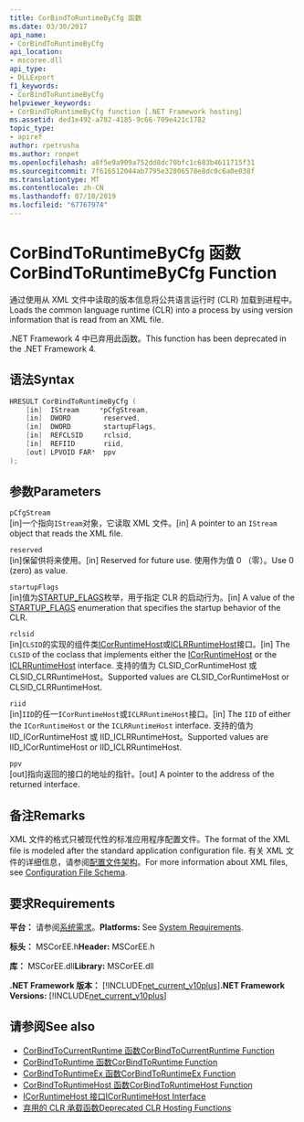 ```yaml
---
title: CorBindToRuntimeByCfg 函数
ms.date: 03/30/2017
api_name:
- CorBindToRuntimeByCfg
api_location:
- mscoree.dll
api_type:
- DLLExport
f1_keywords:
- CorBindToRuntimeByCfg
helpviewer_keywords:
- CorBindToRuntimeByCfg function [.NET Framework hosting]
ms.assetid: ded1e492-a782-4185-9c66-709e421c1782
topic_type:
- apiref
author: rpetrusha
ms.author: ronpet
ms.openlocfilehash: a8f5e9a909a752dd8dc70bfc1c683b4611715f31
ms.sourcegitcommit: 7f616512044ab7795e32806578e8dc0c6a0e038f
ms.translationtype: MT
ms.contentlocale: zh-CN
ms.lasthandoff: 07/10/2019
ms.locfileid: "67767974"
---
```

# <a name="corbindtoruntimebycfg-function"></a><span data-ttu-id="ccae5-102">CorBindToRuntimeByCfg 函数</span><span class="sxs-lookup"><span data-stu-id="ccae5-102">CorBindToRuntimeByCfg Function</span></span>
<span data-ttu-id="ccae5-103">通过使用从 XML 文件中读取的版本信息将公共语言运行时 (CLR) 加载到进程中。</span><span class="sxs-lookup"><span data-stu-id="ccae5-103">Loads the common language runtime (CLR) into a process by using version information that is read from an XML file.</span></span>  
  
 <span data-ttu-id="ccae5-104">.NET Framework 4 中已弃用此函数。</span><span class="sxs-lookup"><span data-stu-id="ccae5-104">This function has been deprecated in the .NET Framework 4.</span></span>  
  
## <a name="syntax"></a><span data-ttu-id="ccae5-105">语法</span><span class="sxs-lookup"><span data-stu-id="ccae5-105">Syntax</span></span>  
  
```cpp  
HRESULT CorBindToRuntimeByCfg (  
    [in]  IStream     *pCfgStream,  
    [in]  DWORD        reserved,  
    [in]  DWORD        startupFlags,  
    [in]  REFCLSID     rclsid,  
    [in]  REFIID       riid,   
    [out] LPVOID FAR*  ppv  
);  
```  
  
## <a name="parameters"></a><span data-ttu-id="ccae5-106">参数</span><span class="sxs-lookup"><span data-stu-id="ccae5-106">Parameters</span></span>  
 `pCfgStream`  
 <span data-ttu-id="ccae5-107">[in]一个指向`IStream`对象，它读取 XML 文件。</span><span class="sxs-lookup"><span data-stu-id="ccae5-107">[in] A pointer to an `IStream` object that reads the XML file.</span></span>  
  
 `reserved`  
 <span data-ttu-id="ccae5-108">[in]保留供将来使用。</span><span class="sxs-lookup"><span data-stu-id="ccae5-108">[in] Reserved for future use.</span></span> <span data-ttu-id="ccae5-109">使用作为值 0 （零）。</span><span class="sxs-lookup"><span data-stu-id="ccae5-109">Use 0 (zero) as value.</span></span>  
  
 `startupFlags`  
 <span data-ttu-id="ccae5-110">[in]值为[STARTUP_FLAGS](../../../../docs/framework/unmanaged-api/hosting/startup-flags-enumeration.md)枚举，用于指定 CLR 的启动行为。</span><span class="sxs-lookup"><span data-stu-id="ccae5-110">[in] A value of the [STARTUP_FLAGS](../../../../docs/framework/unmanaged-api/hosting/startup-flags-enumeration.md) enumeration that specifies the startup behavior of the CLR.</span></span>  
  
 `rclsid`  
 <span data-ttu-id="ccae5-111">[in]`CLSID`的实现的组件类[ICorRuntimeHost](../../../../docs/framework/unmanaged-api/hosting/icorruntimehost-interface.md)或[ICLRRuntimeHost](../../../../docs/framework/unmanaged-api/hosting/iclrruntimehost-interface.md)接口。</span><span class="sxs-lookup"><span data-stu-id="ccae5-111">[in] The `CLSID` of the coclass that implements either the [ICorRuntimeHost](../../../../docs/framework/unmanaged-api/hosting/icorruntimehost-interface.md) or the [ICLRRuntimeHost](../../../../docs/framework/unmanaged-api/hosting/iclrruntimehost-interface.md) interface.</span></span> <span data-ttu-id="ccae5-112">支持的值为 CLSID_CorRuntimeHost 或 CLSID_CLRRuntimeHost。</span><span class="sxs-lookup"><span data-stu-id="ccae5-112">Supported values are CLSID_CorRuntimeHost or CLSID_CLRRuntimeHost.</span></span>  
  
 `riid`  
 <span data-ttu-id="ccae5-113">[in]`IID`的任一`ICorRuntimeHost`或`ICLRRuntimeHost`接口。</span><span class="sxs-lookup"><span data-stu-id="ccae5-113">[in] The `IID` of either the `ICorRuntimeHost` or the `ICLRRuntimeHost` interface.</span></span> <span data-ttu-id="ccae5-114">支持的值为 IID_ICorRuntimeHost 或 IID_ICLRRuntimeHost。</span><span class="sxs-lookup"><span data-stu-id="ccae5-114">Supported values are IID_ICorRuntimeHost or IID_ICLRRuntimeHost.</span></span>  
  
 `ppv`  
 <span data-ttu-id="ccae5-115">[out]指向返回的接口的地址的指针。</span><span class="sxs-lookup"><span data-stu-id="ccae5-115">[out] A pointer to the address of the returned interface.</span></span>  
  
## <a name="remarks"></a><span data-ttu-id="ccae5-116">备注</span><span class="sxs-lookup"><span data-stu-id="ccae5-116">Remarks</span></span>  
 <span data-ttu-id="ccae5-117">XML 文件的格式只被现代性的标准应用程序配置文件。</span><span class="sxs-lookup"><span data-stu-id="ccae5-117">The format of the XML file is modeled after the standard application configuration file.</span></span> <span data-ttu-id="ccae5-118">有关 XML 文件的详细信息，请参阅[配置文件架构](../../../../docs/framework/configure-apps/file-schema/index.md)。</span><span class="sxs-lookup"><span data-stu-id="ccae5-118">For more information about XML files, see [Configuration File Schema](../../../../docs/framework/configure-apps/file-schema/index.md).</span></span>  
  
## <a name="requirements"></a><span data-ttu-id="ccae5-119">要求</span><span class="sxs-lookup"><span data-stu-id="ccae5-119">Requirements</span></span>  
 <span data-ttu-id="ccae5-120">**平台：** 请参阅[系统需求](../../../../docs/framework/get-started/system-requirements.md)。</span><span class="sxs-lookup"><span data-stu-id="ccae5-120">**Platforms:** See [System Requirements](../../../../docs/framework/get-started/system-requirements.md).</span></span>  
  
 <span data-ttu-id="ccae5-121">**标头：** MSCorEE.h</span><span class="sxs-lookup"><span data-stu-id="ccae5-121">**Header:** MSCorEE.h</span></span>  
  
 <span data-ttu-id="ccae5-122">**库：** MSCorEE.dll</span><span class="sxs-lookup"><span data-stu-id="ccae5-122">**Library:** MSCorEE.dll</span></span>  
  
 <span data-ttu-id="ccae5-123">**.NET Framework 版本：** [!INCLUDE[net_current_v10plus](../../../../includes/net-current-v10plus-md.md)]</span><span class="sxs-lookup"><span data-stu-id="ccae5-123">**.NET Framework Versions:** [!INCLUDE[net_current_v10plus](../../../../includes/net-current-v10plus-md.md)]</span></span>  
  
## <a name="see-also"></a><span data-ttu-id="ccae5-124">请参阅</span><span class="sxs-lookup"><span data-stu-id="ccae5-124">See also</span></span>

- [<span data-ttu-id="ccae5-125">CorBindToCurrentRuntime 函数</span><span class="sxs-lookup"><span data-stu-id="ccae5-125">CorBindToCurrentRuntime Function</span></span>](../../../../docs/framework/unmanaged-api/hosting/corbindtocurrentruntime-function.md)
- [<span data-ttu-id="ccae5-126">CorBindToRuntime 函数</span><span class="sxs-lookup"><span data-stu-id="ccae5-126">CorBindToRuntime Function</span></span>](../../../../docs/framework/unmanaged-api/hosting/corbindtoruntime-function.md)
- [<span data-ttu-id="ccae5-127">CorBindToRuntimeEx 函数</span><span class="sxs-lookup"><span data-stu-id="ccae5-127">CorBindToRuntimeEx Function</span></span>](../../../../docs/framework/unmanaged-api/hosting/corbindtoruntimeex-function.md)
- [<span data-ttu-id="ccae5-128">CorBindToRuntimeHost 函数</span><span class="sxs-lookup"><span data-stu-id="ccae5-128">CorBindToRuntimeHost Function</span></span>](../../../../docs/framework/unmanaged-api/hosting/corbindtoruntimehost-function.md)
- [<span data-ttu-id="ccae5-129">ICorRuntimeHost 接口</span><span class="sxs-lookup"><span data-stu-id="ccae5-129">ICorRuntimeHost Interface</span></span>](../../../../docs/framework/unmanaged-api/hosting/icorruntimehost-interface.md)
- [<span data-ttu-id="ccae5-130">弃用的 CLR 承载函数</span><span class="sxs-lookup"><span data-stu-id="ccae5-130">Deprecated CLR Hosting Functions</span></span>](../../../../docs/framework/unmanaged-api/hosting/deprecated-clr-hosting-functions.md)
